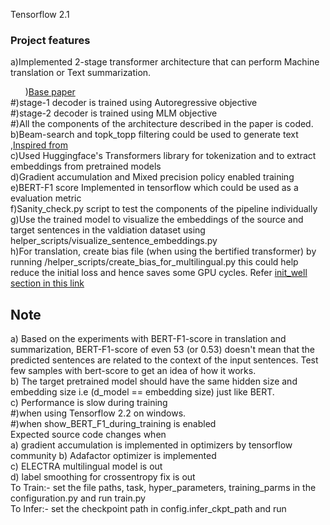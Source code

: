 Tensorflow 2.1

### Project features   
a)Implemented 2-stage transformer architecture that can perform Machine translation or Text summarization.  

&nbsp;&nbsp;&nbsp;&nbsp;&nbsp;&nbsp;)[Base paper](https://arxiv.org/pdf/1902.09243v2.pdf)   
	#)stage-1 decoder is trained using Autoregressive objective  
	#)stage-2 decoder is trained using MLM objective  
	#)All the components of the architecture described in the paper is coded.  
b)Beam-search and topk_topp filtering could be used to generate text ,[Inspired from](https://huggingface.co/blog/how-to-generate)  
c)Used Huggingface's Transformers library for tokenization and to extract embeddings from pretrained models  
d)Gradient accumulation and Mixed precision policy enabled training  
e)BERT-F1 score Implemented in tensorflow which could be used as a evaluation metric  
f)Sanity_check.py script to test the components of the pipeline individually  
g)Use the trained model to visualize the embeddings of the source and target sentences in the valdiation dataset using helper_scripts/visualize_sentence_embeddings.py  
h)For translation, create bias file (when using the bertified transformer) by running /helper_scripts/create_bias_for_multilingual.py this could help reduce the initial loss and hence saves some GPU cycles. Refer [init_well section in this link](http://karpathy.github.io/2019/04/25/recipe/)

## Note  
  a) Based on the experiments with BERT-F1-score in translation and summarization, BERT-F1-score of even 53 (or 0.53) doesn't mean that the   predicted sentences are related to the context of the input sentences. Test few samples with bert-score to get an idea of how it works.  
  b) The target pretrained model should have the same hidden size and embedding size i.e (d_model == embedding size) just like BERT.  
  c) Performance is slow during training  
  		#)when using Tensorflow 2.2 on windows.  
  		#)when show_BERT_F1_during_training is enabled  
Expected source code changes when  
  a) gradient accumulation is implemented in optimizers by tensorflow community
  b) Adafactor optimizer is implemented  
  c) ELECTRA multilingual model is out  
  d) label smoothing for crossentropy fix is out  
To Train:- set the file paths, task, hyper_parameters, training_parms in the configuration.py and run train.py  
To Infer:- set the checkpoint path in config.infer_ckpt_path and run 
